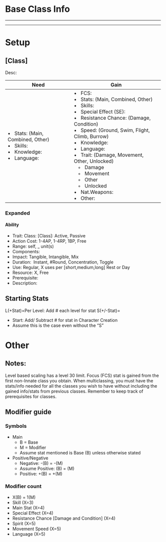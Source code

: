 # Base Class Info
________________________________________
________________________________________

# **Setup**

## **\[Class]**

Desc:


| Need | Gain |
| ---- | ---- |
| •   Stats: (Main, Combined, Other)<br>•   Skills:<br>•   Knowledge:<br>•   Language: | •   FCS:<br>•   Stats: (Main, Combined, Other)<br>•   Skills:<br>•   Special Effect (SE):<br>•   Resistance Chance: (Damage, Condition)<br>•   Speed: (Ground, Swim, Flight, Climb, Burrow)<br>•   Knowledge:<br>•   Language:<br>•   Trait: (Damage, Movement, Other, Unlocked)<br>   ◦   Damage<br>   ◦   Movement<br>   ◦   Other<br>   ◦   Unlocked<br>•   Nat.Weapons:<br>•   Other: |

### **Expanded**

#### **Ability**
-	Trait: Class: \[Class]: Active, Passive
-	Action Cost: 1-4AP, 1-4RP, 1BP, Free
-	Range: self, _ unit(s)
-	Components:
-	Impact: Tangible, Intangible, Mix
-	Duration:  Instant, \#Round, Concentration, Toggle
-	Use: Regular, X uses per \[short,medium,long] Rest or Day
-	Resource: X, Free
-	Prerequisite:
-	Description:

## Starting Stats
L(+Stat)=Per Level: Add # each level for stat
S(+/-Stat)=
-	Start: Add/ Subtract # for stat in Character Creation
-	Assume this is the case even without the “S”
# Other
## Notes:
Level based scaling has a level 30 limit.
Focus (FCS) stat is gained from the first non-Innate class you obtain.
When multiclassing, you must have the stats/info needed for all the classes you wish to have without including the gained info/stats from previous classes.
Remember to keep track of prerequisites for classes.

## Modifier guide
### Symbols
-	Main
	-	B = Base
	-	M = Modifier
	-	Assume stat mentioned is Base (B) unless otherwise stated
-	Positive/Negative
	-	Negative: -(B) = -(M)
	-	Assume Positive: (B) = (M)
	-	Positive: +(B) = +(M)
### Modifier count  
-	X(B) = 1(M)
-	Skill (X=3)
-	Main Stat (X=4)
-	Special Effect (X=4)
-	Resistance Chance \[Damage and Condition] (X=4)
-	Spirit (X=5)
-	Movement Speed (X=5)
-	Language (X=5)
